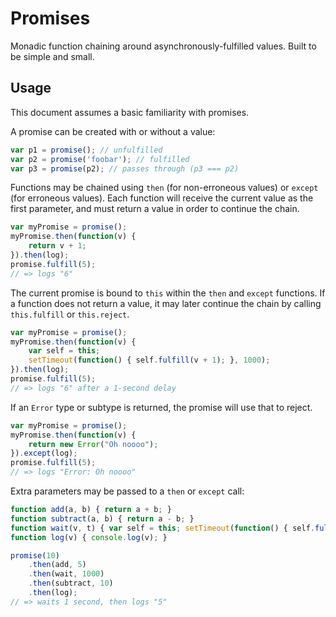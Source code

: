 Promises
========

Monadic function chaining around asynchronously-fulfilled values. Built to be simple and small.

## Usage

This document assumes a basic familiarity with promises.

A promise can be created with or without a value:

```javascript
var p1 = promise(); // unfulfilled
var p2 = promise('foobar'); // fulfilled
var p3 = promise(p2); // passes through (p3 === p2)
```

Functions may be chained using `then` (for non-erroneous values) or `except` (for erroneous values). Each function will receive the current value as the first parameter, and must return a value in order to continue the chain.

```javascript
var myPromise = promise();
myPromise.then(function(v) {
	return v + 1;
}).then(log);
promise.fulfill(5);
// => logs "6"
```

The current promise is bound to `this` within the `then` and `except` functions. If a function does not return a value, it may later continue the chain by calling `this.fulfill` or `this.reject`.

```javascript
var myPromise = promise();
myPromise.then(function(v) {
	var self = this;
	setTimeout(function() { self.fulfill(v + 1); }, 1000);
}).then(log);
promise.fulfill(5);
// => logs "6" after a 1-second delay
```

If an `Error` type or subtype is returned, the promise will use that to reject.

```javascript
var myPromise = promise();
myPromise.then(function(v) {
	return new Error("Oh noooo");
}).except(log);
promise.fulfill(5);
// => logs "Error: Oh noooo"
```

Extra parameters may be passed to a `then` or `except` call:

```javascript
function add(a, b) { return a + b; }
function subtract(a, b) { return a - b; }
function wait(v, t) { var self = this; setTimeout(function() { self.fulfill(v); }, t); }
function log(v) { console.log(v); }

promise(10)
	.then(add, 5)
	.then(wait, 1000)
	.then(subtract, 10)
	.then(log);
// => waits 1 second, then logs "5"
```